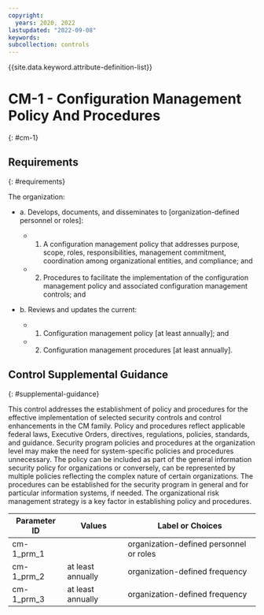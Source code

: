```yaml
---
copyright:
  years: 2020, 2022
lastupdated: "2022-09-08"
keywords: 
subcollection: controls
---
```


{{site.data.keyword.attribute-definition-list}}

# CM-1 - Configuration Management Policy And Procedures
{: #cm-1}

## Requirements
{: #requirements}

The organization:

- a. Develops, documents, and disseminates to [organization-defined personnel or roles]:

  - 1. A configuration management policy that addresses purpose, scope, roles, responsibilities, management commitment, coordination among organizational entities, and compliance; and
  - 2. Procedures to facilitate the implementation of the configuration management policy and associated configuration management controls; and

- b. Reviews and updates the current:

  - 1. Configuration management policy [at least annually]; and
  - 2. Configuration management procedures [at least annually].

## Control Supplemental Guidance
{: #supplemental-guidance}

This control addresses the establishment of policy and procedures for the effective implementation of selected security controls and control enhancements in the CM family. Policy and procedures reflect applicable federal laws, Executive Orders, directives, regulations, policies, standards, and guidance. Security program policies and procedures at the organization level may make the need for system-specific policies and procedures unnecessary. The policy can be included as part of the general information security policy for organizations or conversely, can be represented by multiple policies reflecting the complex nature of certain organizations. The procedures can be established for the security program in general and for particular information systems, if needed. The organizational risk management strategy is a key factor in establishing policy and procedures.

| Parameter ID | Values | Label or Choices |
|---|---|---|
| cm-1_prm_1 |  | organization-defined personnel or roles |
| cm-1_prm_2 | at least annually | organization-defined frequency |
| cm-1_prm_3 | at least annually | organization-defined frequency |


